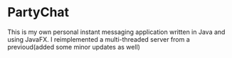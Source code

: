 # PartyChat
This is my own personal instant messaging application written in Java and using JavaFX. I reimplemented a multi-threaded server from a previoud(added some minor updates as well)
